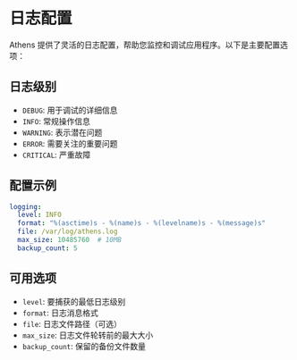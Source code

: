 # 日志配置

Athens 提供了灵活的日志配置，帮助您监控和调试应用程序。以下是主要配置选项：

## 日志级别
- `DEBUG`: 用于调试的详细信息
- `INFO`: 常规操作信息
- `WARNING`: 表示潜在问题
- `ERROR`: 需要关注的重要问题
- `CRITICAL`: 严重故障

## 配置示例
```yaml
logging:
  level: INFO
  format: "%(asctime)s - %(name)s - %(levelname)s - %(message)s"
  file: /var/log/athens.log
  max_size: 10485760  # 10MB
  backup_count: 5
```

## 可用选项
- `level`: 要捕获的最低日志级别
- `format`: 日志消息格式
- `file`: 日志文件路径（可选）
- `max_size`: 日志文件轮转前的最大大小
- `backup_count`: 保留的备份文件数量